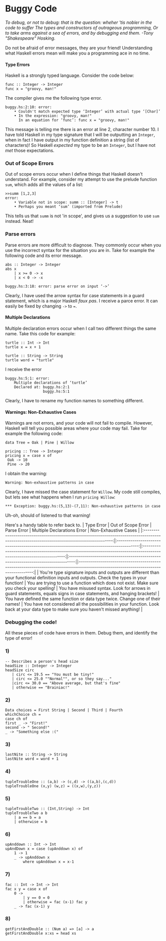 # Buggy Code
_To debug, or not to debug: that is the question:
wheher 'tis nobler in the code to suffer 
The types and constructors of outrageous programming,
Or to take arms against a sea of errors,
and by debugging end them.
-Tony "Shakespeare" Hosking._

Do not be afraid of error messages, they are your friend! Understanding what Haskell errors mean will make you a programming ace in no time.

#### Type Errors
Haskell is a strongly typed language. Consider the code below:

```
func :: Integer -> Integer
func x = "groovy, man!"
```

The compiler gives me the following type error.

```
buggy.hs:2:10: error:
    • Couldn't match expected type ‘Integer’ with actual type ‘[Char]’
    • In the expression: "groovy, man!"
      In an equation for ‘func’: func x = "groovy, man!"
```

This message is telling me there is an error at line 2, character number 10. I have told Haskell in my type signature that I will be outputting an `Integer`, when in fact I have output in my function definition a string (list of characters)! So Haskell _expected_ my type to be an `Integer`, but I have not _met_ those expectations.


### Out of Scope Errors
Out of scope errors occur when I define things that Haskell doesn't understand. For example, consider my attempt to use the prelude function `sum`, which adds all the values of a list:

```
>>summ [1,2,3]
error:
    • Variable not in scope: summ :: [Integer] -> t
    • Perhaps you meant ‘sum’ (imported from Prelude)
```
This tells us that `summ` is not 'in scope', and gives us a suggestion to use `sum` instead. Neat!

### Parse errors
Parse errors are more difficult to diagnose. They commonly occur when you use the incorrect syntax for the situation you are in. Take for example the following code and its error message.

```
abs :: Integer -> Integer
abs x
	| x >= 0 -> x
	| x < 0 -> -x
	
buggy.hs:3:18: error: parse error on input ‘->’
```
Clearly, I have used the arrow syntax for case statements in a guard statement, which is a major Haskell _faux pas_. I receive a parce error. It can easily be fixed by changing `->` to `=`.

#### Multiple Declarations
Multiple declaration errors occur when I call two different things the same name. Take this code for example:
```
turtle :: Int -> Int
turtle x = x + 1

turtle :: String -> String
turtle word = "turtle"
```
I receive the error
```
buggy.hs:5:1: error:
    Multiple declarations of ‘turtle’
    Declared at: buggy.hs:2:1
                 buggy.hs:5:1
```
Clearly, I have to rename my function names to something different.

#### Warnings: Non-Exhaustive Cases
Warnings are not errors, and your code will not fail to compile. However, Haskell will tell you possible areas where your code may fail. Take for example the following code:

```
data Tree = Oak | Pine | Willow

pricing :: Tree -> Integer
pricing x = case x of
 Oak -> 10
 Pine -> 20
 ```
I obtain the warning:
```
Warning: Non-exhaustive patterns in case
```

Clearly, I have missed the case statement for `Willow`. My code still compiles, but lets see what happens when I run `pricing Willow`:
```
*** Exception: buggy.hs:(5,13)-(7,11): Non-exhaustive patterns in case
```
Uh-oh, should of listened to that warning!

Here's a handy table to refer back to.
|                                                                  Type Error                                                                  |                                     Out of Scope Error                                    |                                                      Parse Error                                                      |                            Multiple Declarations Error                            |                                                          Non-Exhaustive Cases                                                         |
|:--------------------------------------------------------------------------------------------------------------------------------------------:|:-----------------------------------------------------------------------------------------:|:---------------------------------------------------------------------------------------------------------------------:|:---------------------------------------------------------------------------------:|:-------------------------------------------------------------------------------------------------------------------------------------:|
| You're type signature inputs and outputs are different than your functional definition inputs and outputs. Check the types in your function! | You are trying to use a function which does not exist. Make sure you check your spelling! | You have misused syntax. Look for arrows in guard statements, equals signs in case statements, and hanging brackets! | You have defined the same function or data type twice. Change one of their names! | You have not considered all the possibilities in your function. Look back at your data type to make sure you haven't missed anything! |

### Debugging the code!
All these pieces of code have errors in them. Debug them, and identify the type of error!
 ### 1)
 ```
 -- Describes a person's head size
 headSize :: Integer -> Integer
 headSize circ
    | circ <= 19.5 == "You must be tiny!"
    | circ <= 25.0 ""Normal"", or so they say..."
    |circ <= 30.0 == "Above average, but that's fine"
    | otherwise == "Brainiac!"
```
### 2)
```
Data choices = First String | Second | Third | Fourth
whichChoice ch =
case ch of
first _ -> "First!"
second -> " Second!"
_ -> "Something else :("
```
### 3)
```
lastNite :: String -> String
lastNite word = word + 1
```
### 4)
```
tupleTroubleOne :: (a,b) -> (c,d) -> ((a,b),(c,d))
tupleTroubleOne (x,y) (w,z) = ((x,w),(y,z))
```
### 5)
```
tupleTroubleTwo :: (Int,String) -> Int
tupleTroubleTwo a b
    | a == b = a
    | otherwise = b
```
### 6)
```
upAnddown :: Int -> Int
upAndDown x = case (upAnddown x) of
    1 -> 1
    _ -> upAnddown x
        where upAnddown x = x-1
```
### 7)

```
fac :: Int -> Int -> Int
fac x y = case x of
    0 ->
        | y == 0 = 0
        | otherwise = fac (x-1) fac y
    _ -> fac (x-1) y
```
### 8)
```
getFirstAndDouble :: (Num a) => [a] -> a
getFirstAndDouble x:xs = head xs
```
